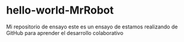 # hello-world-MrRobot
Mi repositorio de ensayo
este es un ensayo de estamos realizando de GitHub para aprender el desarrollo colaborativo
